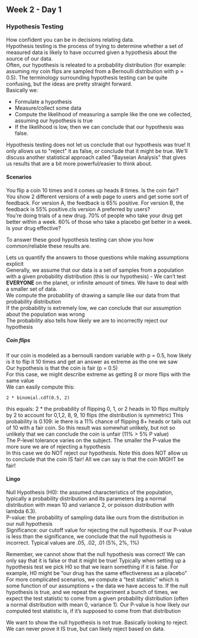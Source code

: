 ## Week 2 - Day 1
### Hypothesis Testing
How confident you can be in decisions relating data.   
Hypothesis testing is the process of trying to determine whether a set of measured data is likely to have occurred given a hypothesis about the source of our data.  
Often, our hypothesis is releated to a probability distribution (for example: assuming my coin flips are sampled from a Bernoulli distribution with p = 0.5).
The terminology surrounding hypothesis testing can be quite confusing, but the ideas are pretty straight forward.  
Basically we:

* Formulate a hypothesis
* Measure/collect some data
* Compute the likelihood of measuring a sample like the one we collected, assuming our hypothesis is true
* If the likelihood is low, then we can conclude that our hypothesis was false.


Hypothesis testing does not let us conclude that our hypothesis was true! It only allows us to "reject" it as false, or conclude that it might be true. We'll discuss another statistical approach called "Bayseian Analysis" that gives us results that are a bit more powerful/easier to think about.

#### Scenarios
You flip a coin 10 times and it comes up heads 8 times. Is the coin fair?  
You show 2 different versions of a web page to users and get some sort of feedback. For version A, the feedback is 65% positive. For version B, the feedback is 55% positive.cIs version A preferred by users?  
You’re doing trials of a new drug. 70% of people who take your drug get better within a week. 60% of those who take a placebo get better in a week. Is your drug effective?  

To answer these good hypothesis testing can show you how common/reliable these results are. 

Lets us quantify the answers to those questions while making assumptions explicit   
Generally, we assume that our data is a set of samples from a population with a given probability distribution (this is our hypothesis) - We can’t test **EVERYONE** on the planet, or infinite amount of times. We have to deal with a smaller set of data.   
We compute the probability of drawing a sample like our data from that probability distribution  
If the probability is extremely low, we can conclude that our assumption about the population was wrong  
The probability also tells how likely we are to incorrectly reject our hypothesis

##### Coin flips
If our coin is modeled as a bernoulli random variable with p = 0.5, how likely is it to flip it 10 times and get an answer as extreme as the one we saw  
Our hypothesis is that the coin is fair (p = 0.5)  
For this case, we might describe extreme as getting 8 or more flips with the same value  
We can easily compute this: 

```
2 * binomial.cdf(0.5, 2)
```

this equals:  2 * the probability of flipping 0, 1, or 2 heads in 10 flips
multiply by 2 to account for 0,1,2, 8, 9, 10 flips (the distribution is symmetric)
This probability is 0.109: ie there is a 11% chance of flipping 8+ heads or tails out of 10 with a fair coin. So this result was somewhat unlikely, but not so unlikely that we can conclude the coin is unfair (11% > 5% P value)  
The P-level tolerance varies on the subject. The smaller the P-value the more sure we are of rejecting a hypothesis  
In this case we do NOT reject our hypothesis. Note this does NOT allow us to conclude that the coin IS fair! All we can say is that the coin MIGHT be fair!

#### Lingo
Null Hypothesis (H0): the assumed characteristics of the population, typically a probability distribution and its parameters (eg a normal distribution with mean 10 and variance 2, or poisson distribution with lambda 6.3).    
P-value: the probability of sampling data like ours from the distribution in our null hypothesis   
Significance: our cutoff value for rejecting the null hypothesis. If our P-value is less than the significance, we conclude that the null hypothesis is incorrect. Typical values are .05, .02, .01 (5%, 2%, 1%)   

Remember, we cannot show that the null hypothesis was correct! We can only say that it is false or that it might be true! Typically when setting up a hypothesis test we pick H0 so that we learn something if it is false. For example, H0 might be “our drug has the same effectiveness as a placebo”  
For more complicated scenarios, we compute a “test statistic” which is some function of our assumptions + the data we have access to. If the null hypothesis is true, and we repeat the experiment a bunch of times, we expect the test statistic to come from a given probability distribution (often a normal distribution with mean 0, variance 1). Our P-value is how likely our computed test statistic is, if it’s supposed to come from that distribution

We want to show the null hypothesis is not true. Basically looking to reject. 
We can never prove it IS true, but can likely reject based on data. 